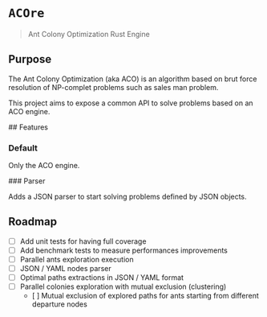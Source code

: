 # `ACOre`

>  Ant Colony Optimization Rust Engine

## Purpose

The Ant Colony Optimization (aka ACO) is an algorithm based on brut force
resolution of NP-complet problems such as sales man problem.

This project aims to expose a common API to solve problems based on an ACO
engine.

## Features

### Default

Only the ACO engine.

### Parser

Adds a JSON parser to start solving problems defined by JSON objects.

## Roadmap

- [ ] Add unit tests for having full coverage
- [ ] Add benchmark tests to measure performances improvements
- [ ] Parallel ants exploration execution
- [ ] JSON / YAML nodes parser
- [ ] Optimal paths extractions in JSON / YAML format
- [ ] Parallel colonies exploration with mutual exclusion (clustering)
  - [ ] Mutual exclusion of explored paths for ants starting from different
        departure nodes
